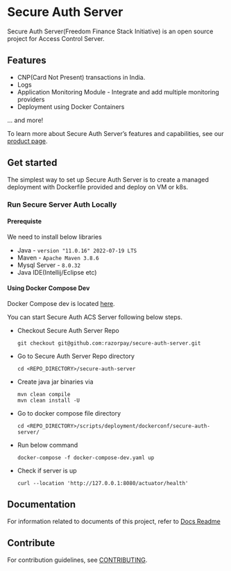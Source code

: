 # Secure Auth Server

Secure Auth Server(Freedom Finance Stack Initiative) is an open source project for Access Control Server.

## Features

* CNP(Card Not Present) transactions in India.
* Logs
* Application Monitoring Module - Integrate and add multiple monitoring providers
* Deployment using Docker Containers

\... and more!

To learn more about Secure Auth Server’s features and capabilities, see our [product page](https://razorpay.com/).

## Get started
The simplest way to set up Secure Auth Server is to create a managed deployment with Dockerfile provided and deploy on VM or k8s.

### Run Secure Server Auth Locally

#### Prerequiste
We need to install below libraries
* Java - `version "11.0.16" 2022-07-19 LTS`
* Maven - `Apache Maven 3.8.6`
* Mysql Server - `8.0.32`
* Java IDE(Intellij/Eclipse etc)

#### Using Docker Compose Dev
Docker Compose dev is located [here](https://github.com/razorpay/secure-auth-server/blob/master/scripts/deployment/dockerconf/secure-auth-server/docker-compose-dev.yaml).

You can start Secure Auth ACS Server following below steps.
* Checkout Secure Auth Server Repo
    ```
    git checkout git@github.com:razorpay/secure-auth-server.git
    ```
* Go to Secure Auth Server Repo directory
    ``` 
    cd <REPO_DIRECTORY>/secure-auth-server
    ```
* Create java jar binaries via
    ```
    mvn clean compile
    mvn clean install -U
    ```
* Go to docker compose file directory
    ```
    cd <REPO_DIRECTORY>/scripts/deployment/dockerconf/secure-auth-server/
    ```
* Run below command
    ```
    docker-compose -f docker-compose-dev.yaml up
    ```
* Check if server is up
    ```
    curl --location 'http://127.0.0.1:8080/actuator/health'
    ```
## Documentation
For information related to documents of this project, refer to [Docs Readme](docs/README.md)

## Contribute
For contribution guidelines, see [CONTRIBUTING](CONTRIBUTING.md).
